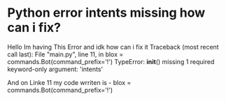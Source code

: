 
# Python error intents missing how can i fix?

Hello Im having This Error and idk how can i fix it
Traceback (most recent call last):
  File "main.py", line 11, in <module>
    blox = commands.Bot(command_prefix='!')
TypeError: __init__() missing 1 required keyword-only argument: 'intents'

And on Linke 11 my code wrriten is -
blox = commands.Bot(command_prefix='!')


        